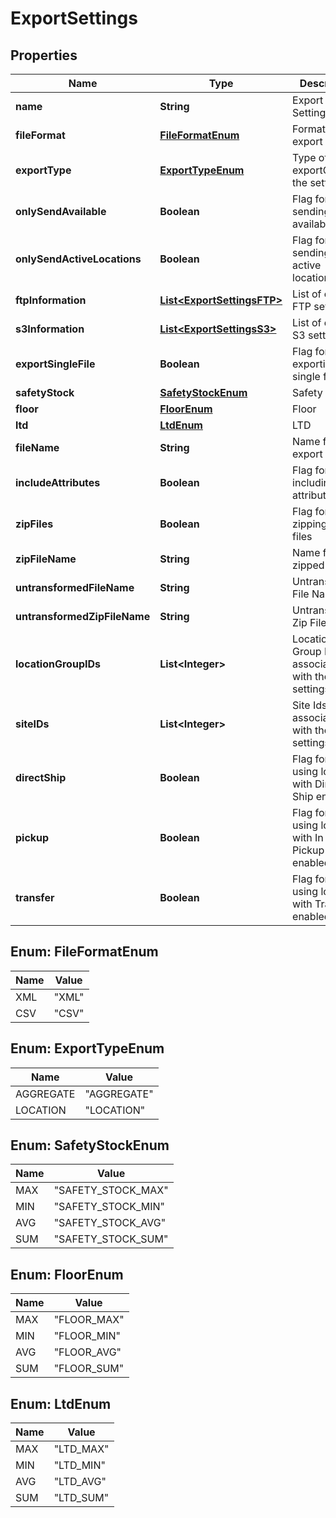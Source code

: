 
# ExportSettings

## Properties
Name | Type | Description | Notes
------------ | ------------- | ------------- | -------------
**name** | **String** | Export Settings Name | 
**fileFormat** | [**FileFormatEnum**](#FileFormatEnum) | Format for the export file | 
**exportType** | [**ExportTypeEnum**](#ExportTypeEnum) | Type of exportGG for the settings | 
**onlySendAvailable** | **Boolean** | Flag for only sending available |  [optional]
**onlySendActiveLocations** | **Boolean** | Flag for only sending from active locations |  [optional]
**ftpInformation** | [**List&lt;ExportSettingsFTP&gt;**](ExportSettingsFTP.md) | List of export FTP settings | 
**s3Information** | [**List&lt;ExportSettingsS3&gt;**](ExportSettingsS3.md) | List of export S3 settings |  [optional]
**exportSingleFile** | **Boolean** | Flag for exporting as a single file |  [optional]
**safetyStock** | [**SafetyStockEnum**](#SafetyStockEnum) | Safety Stock |  [optional]
**floor** | [**FloorEnum**](#FloorEnum) | Floor |  [optional]
**ltd** | [**LtdEnum**](#LtdEnum) | LTD |  [optional]
**fileName** | **String** | Name for the export file |  [optional]
**includeAttributes** | **Boolean** | Flag for including attributes |  [optional]
**zipFiles** | **Boolean** | Flag for zipping the files |  [optional]
**zipFileName** | **String** | Name for the zipped file |  [optional]
**untransformedFileName** | **String** | Untransformed File Name |  [optional]
**untransformedZipFileName** | **String** | Untransformed Zip File Name |  [optional]
**locationGroupIDs** | **List&lt;Integer&gt;** | Location Group Ids associated with the settings |  [optional]
**siteIDs** | **List&lt;Integer&gt;** | Site Ids associated with the settings |  [optional]
**directShip** | **Boolean** | Flag for only using locations with Direct Ship enabled |  [optional]
**pickup** | **Boolean** | Flag for only using locations with In Store Pickup enabled |  [optional]
**transfer** | **Boolean** | Flag for only using locations with Transfer enabled |  [optional]


<a name="FileFormatEnum"></a>
## Enum: FileFormatEnum
Name | Value
---- | -----
XML | &quot;XML&quot;
CSV | &quot;CSV&quot;


<a name="ExportTypeEnum"></a>
## Enum: ExportTypeEnum
Name | Value
---- | -----
AGGREGATE | &quot;AGGREGATE&quot;
LOCATION | &quot;LOCATION&quot;


<a name="SafetyStockEnum"></a>
## Enum: SafetyStockEnum
Name | Value
---- | -----
MAX | &quot;SAFETY_STOCK_MAX&quot;
MIN | &quot;SAFETY_STOCK_MIN&quot;
AVG | &quot;SAFETY_STOCK_AVG&quot;
SUM | &quot;SAFETY_STOCK_SUM&quot;


<a name="FloorEnum"></a>
## Enum: FloorEnum
Name | Value
---- | -----
MAX | &quot;FLOOR_MAX&quot;
MIN | &quot;FLOOR_MIN&quot;
AVG | &quot;FLOOR_AVG&quot;
SUM | &quot;FLOOR_SUM&quot;


<a name="LtdEnum"></a>
## Enum: LtdEnum
Name | Value
---- | -----
MAX | &quot;LTD_MAX&quot;
MIN | &quot;LTD_MIN&quot;
AVG | &quot;LTD_AVG&quot;
SUM | &quot;LTD_SUM&quot;



